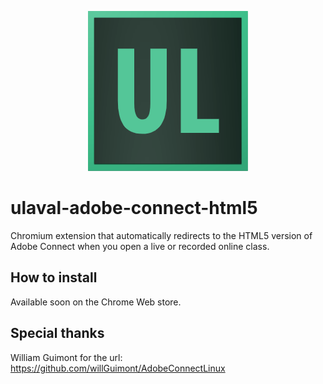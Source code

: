 <p align="center">
  <img src="https://github.com/charles-marceau/ulaval-adobe-connect-html5/raw/master/icons/icon-256x256.png"><br>
</p>

# ulaval-adobe-connect-html5
Chromium extension that automatically redirects to the HTML5 version of Adobe Connect when you open a live or recorded online class.

## How to install
Available soon on the Chrome Web store.

## Special thanks
William Guimont for the url: https://github.com/willGuimont/AdobeConnectLinux
